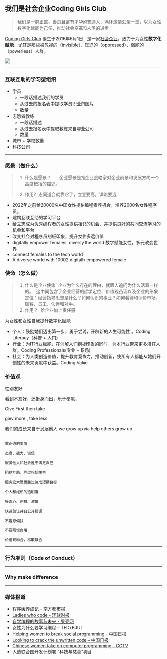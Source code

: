 

## 我们是社会企业Coding Girls Club

> 我们是一群正直、善良且富有才华的普通人，满怀激情汇聚一堂，以为女性数字化赋能为己任，推动社会变革和人类的进步！

[Coding Girls Club](http://codingirlsclub.com/) 诞生于2016年6月1日，是一家[社会企业](https://baike.baidu.com/item/%E7%A4%BE%E4%BC%9A%E4%BC%81%E4%B8%9A)，致力于为女性**数字化赋能**，尤其是那些被忽视的（invisible）、压迫的（oppressed）、弱能的（powerless）人群。

![](http://ocuwjo7n4.bkt.clouddn.com/2018-07-14-134031.jpg)



----

### 互联互助的学习型组织

- 学员
  - 一段话描述我们的学员
  - 从过去的报名表中提取学员职业的图片
  - 数量
- 志愿者教练
  - 一段话描述
  - 从过去报名表中提取教练来自哪些公司
  - 数量
- 城市 + 学校数量
- 科技公司



------

### 愿景（做什么）

> 1. 什么是愿景？  　 企业愿景是指企业战略家对企业前景和发展方向一个高度概括的描述。  
>
> 2. 作用?  志同道合就靠它了，立意要高，谋略要远 

- 2022年之前给20000名中国女性提供编程素养机会，培养2000名女性程序员。
- 建构互联互助的学习平台
- 给立志成为优秀编程者的女性提供相识的机会、并提供良好的共同交流学习的机会和平台
- 改变社会对程序员刻板印象，提升女性多远价值
- digitally empower females, diversy the world 数字赋能女性，多元改变世界
- connect females to the tech world
- A diverse world with 10002 digitally empowered female 

### 使命（怎么做）

>1. 什么是企业使命  企业为什么存在的理由，就跟人追问为什么活着一样的。  这中间包含了企业经营的哲学定位、价值观凸现以及企业的形象定位：经营指导思想是什么？如何认识的事业？如何看待和评价市场、顾客、员工、伙伴和对手。  
>2. 作用？  给企业加上责任感 

为女性和女性自我提升数字化赋能

- 个人：鼓励她们迈出第一步，勇于尝试，开辟新的人生可能性 。Coding Literacy（科普 + 入门）
- 行业：为IT行业赋能，在消解人们刻板印象的同时，为本行业带来更多潜在人群。Coding Professionals(专业 + 职场)
- 社会：为人类创造价值，提升教育竞争力，推动创新，使所有⼈都能从她们开创性的未来贡献中获益。Coding Value



### 价值观

性别友好



看到不友好，还挺身而出，乐于奉献，



Give First then take

giev more , take less

我们的成长来自于发展他人 we grow up via help others grow up



```Thoughtworks

做正确的事情

态度、能力、诚信

服务他人和社会胜于满足自己

团结互助，胜过怜悯施舍

服务宏大愿景胜过达成短期目标

个人和组织的透明度

好奇心、创意、激情

快速验证并且公开错误

不容忍偏狭

不要刚愎自用

价值观吻合，松散耦合

```



-----

### 行为准则（Code of Conduct）





-----

### Why make difference 





----

### 媒体报道

- 程序媛养成记 – 南方都市报
- [Ladies  who code  - 环球时报](http://www.globaltimes.cn/content/954372.shtml)
- [自学编程的故事与未来 - 果壳网](https://mp.weixin.qq.com/s?__biz=MTg1MjI3MzY2MQ==&mid=2651685780&idx=2&sn=e3bb71e82215ad08ee0c2bcd8b7efb5a&chksm=5da1a7066ad62e109af588cd6fe0e3cc8568e4343e3ed2c7918b3dc7e4573b48e1e6856d7efe&mpshare=1&scene=1&srcid=0312s7v548Y26dbmG5Td0ZL0&key=353a173408df97ae884eba275c82018b9ae2ec57c558f7098e7a114cdd9b953adb27a44b40d47dea9d26221d4451aafff678c77b89bd86271370a09fcf146f0f731ab7e43c89feec1d08658a41de3120&ascene=0&uin=MTcwMTY4MTA4MA==&devicetype=iMac+MacBookPro11,4+OSX+OSX+10.12.4+build(16E195)&version=12020610&nettype=WIFI&fontScale=100&pass_ticket=lnqoqmqtZoWiwfaVHkLGS0w0bRtWKHaIehRHAGe3FlDi9CNdgGGdVi3+2pApxHh3)
- 女性为什么要学习编程 – TEDxBJUT
- [Helping women to break social programming - 中国日报](http://www.chinadaily.com.cn/china/2017-01/13/content_27943815.htm)
- [Looking to crack the unwritten code – 中国日报](http://www.chinadaily.com.cn/china/2017-01/13/content_27943492.htm)
- [Chinese women take on computer programming - CCTV](https://news.cgtn.com/news/3d49544e31516a4d/share_p.html?t=1487165529237&from=timeline&isappinstalled=0)
- 入选联合国开发计划署 “科技与慈善”项目